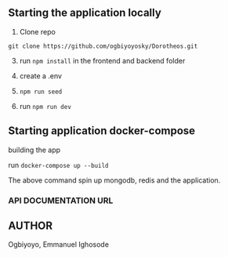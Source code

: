## Starting the application locally

1. Clone repo

`git clone https://github.com/ogbiyoyosky/Dorotheos.git`

3. run `npm install` in the frontend and backend folder

4. create a .env

5. `npm run seed`

6. run `npm run dev`

## Starting application docker-compose

building the app

run `docker-compose up --build`

The above command spin up mongodb, redis and the application.

### API DOCUMENTATION URL

## AUTHOR

Ogbiyoyo, Emmanuel Ighosode
